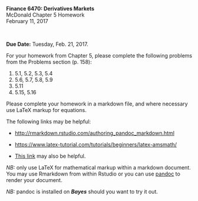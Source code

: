__Finance 6470: Derivatives Markets__ <br>
McDonald Chapter 5 Homework           <br>
February 11, 2017                     <br>

<br>

__Due Date:__ Tuesday, Feb. 21, 2017. 

For your homework from Chapter 5, please complete the following problems from the Problems section (p. 158):

1. 5.1, 5.2, 5.3, 5.4
2. 5.6, 5.7, 5.8, 5.9
3. 5.11
4. 5.15, 5.16

Please complete your homework in a markdown file, and where necessary use LaTeX markup for equations.

The following links may be helpful:

- http://rmarkdown.rstudio.com/authoring_pandoc_markdown.html

- https://www.latex-tutorial.com/tutorials/beginners/latex-amsmath/

- [This link](http://www.chronicle.com/blogs/profhacker/markdown-the-syntax-you-probably-already-know/35295) may also be helpful.

_NB:_ only use LaTeX for mathematical markup within a markdown document. You may use Rmarkdown from within Rstudio or you can use [pandoc](http://pandoc.org/) to render your document. 

_NB:_ pandoc is installed on ___Bayes___ should you want to try it out. 
